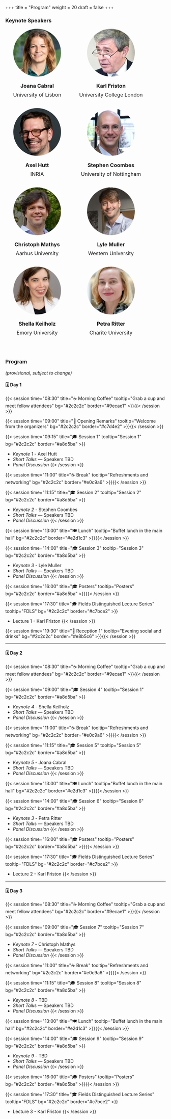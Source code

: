 +++
title = "Program"
weight = 20
draft = false
+++

### Keynote Speakers

<div class="speakers-grid" style="display: flex; flex-wrap: wrap; gap: 2rem;">
  <div class="speaker-card" style="width: 200px; text-align: center;">
    <img src="images/JoanaCabral.jpg" alt="Joana Cabral" style="width: 150px; height: 150px; border-radius: 50%; object-fit: cover;">
    <h3 style="margin: 1rem 0 0.5rem;">Joana Cabral</h3>
    <p style="margin: 0; font-size: 1rem;">University of Lisbon<br><span style="color: #888;"></span></p>
  </div>
  <div class="speaker-card" style="width: 200px; text-align: center;">
    <img src="images/KarlFriston.jpg" alt="Karl Friston" style="width: 150px; height: 150px; border-radius: 50%; object-fit: cover;">
    <h3 style="margin: 1rem 0 0.5rem;">Karl Friston</h3>
    <p style="margin: 0; font-size: 1rem;">University College London<br><span style="color: #888;"></span></p>
  </div>
  <div class="speaker-card" style="width: 200px; text-align: center;">
    <img src="images/AxelHutt.jpg" alt="Axel Hutt" style="width: 150px; height: 150px; border-radius: 50%; object-fit: cover;">
    <h3 style="margin: 1rem 0 0.5rem;">Axel Hutt</h3>
    <p style="margin: 0; font-size: 1rem;">INRIA<br><span style="color: #888;"></span></p>
  </div>
  <div class="speaker-card" style="width: 200px; text-align: center;">
    <img src="images/StephenCoombes.png" alt="Stephen Coombes" style="width: 150px; height: 150px; border-radius: 50%; object-fit: cover;">
    <h3 style="margin: 1rem 0 0.5rem;">Stephen Coombes</h3>
    <p style="margin: 0; font-size: 1rem;">University of Nottingham<br><span style="color: #888;"></span></p>
  </div>
  <div class="speaker-card" style="width: 200px; text-align: center;">
    <img src="images/ChrisMathys.jpg" alt="Christoph Mathys" style="width: 150px; height: 150px; border-radius: 50%; object-fit: cover;">
    <h3 style="margin: 1rem 0 0.5rem;">Christoph Mathys</h3>
    <p style="margin: 0; font-size: 1rem;">Aarhus University<br><span style="color: #888;"></span></p>
  </div>

  <div class="speaker-card" style="width: 200px; text-align: center;">
    <img src="images/LyleMuller.jpeg" alt="Lyle Muller" style="width: 150px; height: 150px; border-radius: 50%; object-fit: cover;">
    <h3 style="margin: 1rem 0 0.5rem;">Lyle Muller</h3>
    <p style="margin: 0; font-size: 1rem;">Western University<br><span style="color: #888;"></span></p>
  </div>

  <div class="speaker-card" style="width: 200px; text-align: center;">
    <img src="images/ShellaKeilholz.jpg" alt="Shella Keilholz" style="width: 150px; height: 150px; border-radius: 50%; object-fit: cover;">
    <h3 style="margin: 1rem 0 0.5rem;">Shella Keilholz</h3>
    <p style="margin: 0; font-size: 1rem;">Emory University<br><span style="color: #888;"></span></p>
  </div>

  <div class="speaker-card" style="width: 200px; text-align: center;">
    <img src="images/PetraRitter.jpg" alt="Petra Ritter" style="width: 150px; height: 150px; border-radius: 50%; object-fit: cover;">
    <h3 style="margin: 1rem 0 0.5rem;">Petra Ritter</h3>
    <p style="margin: 0; font-size: 1rem;">Charite University<br><span style="color: #888;"></span></p>
  </div>

  
  <!-- Add more speaker cards as needed -->
</div>


<br> <br> 

### Program

*(provisional, subject to change)*


#### 🗓️ Day 1

{{< session time="08:30" title="☕ Morning Coffee" tooltip="Grab a cup and meet fellow attendees" bg="#2c2c2c" border="#9ecae1" >}}{{< /session >}}

{{< session time="09:00" title="🎤 Opening Remarks" tooltip="Welcome from the organizers" bg="#2c2c2c" border="#c7d4e2" >}}{{< /session >}}

{{< session time="09:15" title="🎓 Session 1" tooltip="Session 1" bg="#2c2c2c" border="#a8d5ba" >}}
- *Keynote 1* - Axel Hutt  
- *Short Talks* — Speakers TBD  
- *Panel Discussion*
{{< /session >}}

{{< session time="11:00" title="☕ Break" tooltip="Refreshments and networking" bg="#2c2c2c" border="#e0c9a6" >}}{{< /session >}}

{{< session time="11:15" title="🎓 Session 2" tooltip="Session 2" bg="#2c2c2c" border="#a8d5ba" >}}
- *Keynote 2* - Stephen Coombes  
- *Short Talks* — Speakers TBD  
- *Panel Discussion*
{{< /session >}}

{{< session time="13:00" title="🍽️ Lunch" tooltip="Buffet lunch in the main hall" bg="#2c2c2c" border="#e2d1c3" >}}{{< /session >}}

{{< session time="14:00" title="🎓 Session 3" tooltip="Session 3" bg="#2c2c2c" border="#a8d5ba" >}}
- *Keynote 3* - Lyle Muller
- *Short Talks* — Speakers TBD  
- *Panel Discussion*
{{< /session >}}

{{< session time="16:00" title="🎓 Posters" tooltip="Posters" bg="#2c2c2c" border="#a8d5ba" >}}{{< /session >}}

{{< session time="17:30" title="🎓 Fields Distinguished Lecture Series" tooltip="FDLS" bg="#2c2c2c" border="#c7bce2" >}}
- Lecture 1 - Karl Friston
{{< /session >}}

{{< session time="19:30" title="🎉 Reception 1" tooltip="Evening social and drinks" bg="#2c2c2c" border="#e8b5c6" >}}{{< /session >}}

---

#### 🗓️ Day 2

{{< session time="08:30" title="☕ Morning Coffee" tooltip="Grab a cup and meet fellow attendees" bg="#2c2c2c" border="#9ecae1" >}}{{< /session >}}

{{< session time="09:00" title="🎓 Session 4" tooltip="Session 1" bg="#2c2c2c" border="#a8d5ba" >}}
- *Keynote 4* - Shella Keilholz  
- *Short Talks* — Speakers TBD  
- *Panel Discussion*
{{< /session >}}

{{< session time="11:00" title="☕ Break" tooltip="Refreshments and networking" bg="#2c2c2c" border="#e0c9a6" >}}{{< /session >}}

{{< session time="11:15" title="🎓 Session 5" tooltip="Session 5" bg="#2c2c2c" border="#a8d5ba" >}}
- *Keynote 5* - Joana Cabral 
- *Short Talks* — Speakers TBD  
- *Panel Discussion*
{{< /session >}}

{{< session time="13:00" title="🍽️ Lunch" tooltip="Buffet lunch in the main hall" bg="#2c2c2c" border="#e2d1c3" >}}{{< /session >}}

{{< session time="14:00" title="🎓 Session 6" tooltip="Session 6" bg="#2c2c2c" border="#a8d5ba" >}}
- *Keynote 3* - Petra Ritter
- *Short Talks* — Speakers TBD  
- *Panel Discussion*
{{< /session >}}


{{< session time="16:00" title="🎓 Posters" tooltip="Posters" bg="#2c2c2c" border="#a8d5ba" >}}{{< /session >}}

{{< session time="17:30" title="🎓 Fields Distinguished Lecture Series" tooltip="FDLS" bg="#2c2c2c" border="#c7bce2" >}}
- Lecture 2 - Karl Friston
{{< /session >}}


---

#### 🗓️ Day 3

{{< session time="08:30" title="☕ Morning Coffee" tooltip="Grab a cup and meet fellow attendees" bg="#2c2c2c" border="#9ecae1" >}}{{< /session >}}

{{< session time="09:00" title="🎓 Session 7" tooltip="Session 7" bg="#2c2c2c" border="#a8d5ba" >}}
- *Keynote 7* - Christoph Mathys
- *Short Talks* — Speakers TBD  
- *Panel Discussion*
{{< /session >}}

{{< session time="11:00" title="☕ Break" tooltip="Refreshments and networking" bg="#2c2c2c" border="#e0c9a6" >}}{{< /session >}}

{{< session time="11:15" title="🎓 Session 8" tooltip="Session 8" bg="#2c2c2c" border="#a8d5ba" >}}
- *Keynote 8* - TBD
- *Short Talks* — Speakers TBD  
- *Panel Discussion*
{{< /session >}}

{{< session time="13:00" title="🍽️ Lunch" tooltip="Buffet lunch in the main hall" bg="#2c2c2c" border="#e2d1c3" >}}{{< /session >}}

{{< session time="14:00" title="🎓 Session 9" tooltip="Session 9" bg="#2c2c2c" border="#a8d5ba" >}}
- *Keynote 9* - TBD
- *Short Talks* — Speakers TBD  
- *Panel Discussion*
{{< /session >}}

{{< session time="16:00" title="🎓 Posters" tooltip="Posters" bg="#2c2c2c" border="#a8d5ba" >}}{{< /session >}}

{{< session time="17:30" title="🎓 Fields Distinguished Lecture Series" tooltip="FDLS" bg="#2c2c2c" border="#c7bce2" >}}
- Lecture 3 - Karl Friston
{{< /session >}}


